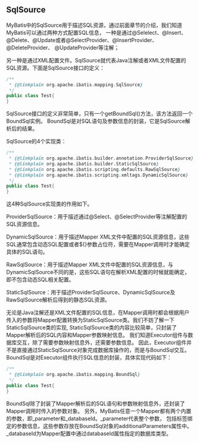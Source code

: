 ## SqlSource

MyBatis中的SqlSource用于描述SQL资源，通过前面章节的介绍，我们知道MyBatis可以通过两种方式配置SQL信息，
一种是通过@Selelect、@Insert、@Delete、@Update或者@SelectProvider、@InsertProvider、@DeleteProvider、
@UpdateProvider等注解；

另一种是通过XML配置文件。SqlSource就代表Java注解或者XML文件配置的SQL资源。下面是SqlSource接口的定义：

```java
/**
 * {@linkplain org.apache.ibatis.mapping.SqlSource}
 */
public class Test{
}
```

SqlSource接口的定义非常简单，只有一个getBoundSql()方法，该方法返回一个BoundSql实例。
BoundSql是对SQL语句及参数信息的封装，它是SqlSource解析后的结果。

SqlSource的4个实现类：

```java
/**
 * {@linkplain org.apache.ibatis.builder.annotation.ProviderSqlSource}
 * {@linkplain org.apache.ibatis.builder.StaticSqlSource}
 * {@linkplain org.apache.ibatis.scripting.defaults.RawSqlSource}
 * {@linkplain org.apache.ibatis.scripting.xmltags.DynamicSqlSource}
 */
public class Test{
}
```

这4种SqlSource实现类的作用如下。

ProviderSqlSource：用于描述通过@Select、@SelectProvider等注解配置的SQL资源信息。

DynamicSqlSource：用于描述Mapper XML文件中配置的SQL资源信息，这些SQL通常包含动态SQL配置或者${}参数占位符，需要在Mapper调用时才能确定具体的SQL语句。

RawSqlSource：用于描述Mapper XML文件中配置的SQL资源信息，与DynamicSqlSource不同的是，这些SQL语句在解析XML配置的时候就能确定，即不包含动态SQL相关配置。

StaticSqlSource：用于描述ProviderSqlSource、DynamicSqlSource及RawSqlSource解析后得到的静态SQL资源。

无论是Java注解还是XML文件配置的SQL信息，在Mapper调用时都会根据用户传入的参数将Mapper配置转换为StaticSqlSource类。我们不妨了解一下StaticSqlSource类的实现,
StaticSqlSource类的内容比较简单，只封装了Mapper解析后的SQL内容和Mapper参数映射信息。
我们知道Executor组件与数据库交互，除了需要参数映射信息外，还需要参数信息。
因此，Executor组件并不是直接通过StaticSqlSource对象完成数据库操作的，而是与BoundSql交互。
BoundSql是对Executor组件执行SQL信息的封装，具体实现代码如下：

```java
/**
 * {@linkplain org.apache.ibatis.mapping.BoundSql}
 */
public class Test{
}
```

BoundSql除了封装了Mapper解析后的SQL语句和参数映射信息外，还封装了Mapper调用时传入的参数对象。
另外，MyBatis任意一个Mapper都有两个内置的参数，即_parameter和_databaseId。_parameter代表整个参数，
包括<bind>标签绑定的参数信息，这些参数存放在BoundSql对象的additionalParameters属性中。
_databaseId为Mapper配置中通过databaseId属性指定的数据库类型。